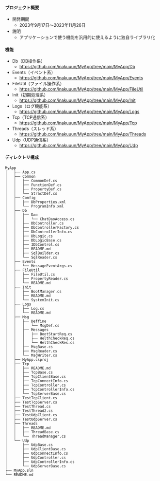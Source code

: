 #### プロジェクト概要
- 開発期間
  - 2023年9月17日～2023年11月26日
- 説明
  - アプリケーションで使う機能を汎用的に使えるように独自ライブラリ化

#### 機能
- Db（DB操作系）
  - https://github.com/inakuuun/MyApp/tree/main/MyApp/Db  
- Events（イベント系）
  - https://github.com/inakuuun/MyApp/tree/main/MyApp/Events  
- FileUtil（ファイル操作系）
  - https://github.com/inakuuun/MyApp/tree/main/MyApp/FileUtil  
- Init（初期処理系）
  - https://github.com/inakuuun/MyApp/tree/main/MyApp/Init  
- Logs（ログ機能系）
  - https://github.com/inakuuun/MyApp/tree/main/MyApp/Logs  
- Tcp（TCP通信系）
  - https://github.com/inakuuun/MyApp/tree/main/MyApp/Tcp  
- Threads（スレッド系）
  - https://github.com/inakuuun/MyApp/tree/main/MyApp/Threads  
- Udp（UDP通信系）
  - https://github.com/inakuuun/MyApp/tree/main/MyApp/Udp

#### ディレクトリ構成
```
MyApp
│   ├── App.cs
│   ├── Common
│   │   ├── CommonDef.cs
│   │   ├── FunctionDef.cs
│   │   ├── PropertyDef.cs
│   │   └── StractDef.cs
│   ├── Config
│   │   ├── DbProperties.xml
│   │   └── ProgramInfo.xml
│   ├── Db
│   │   ├── Dao
│   │   │   └── ChatDaoAccess.cs
│   │   ├── DbController.cs
│   │   ├── DbControllerFactory.cs
│   │   ├── DbControllerInfo.cs
│   │   ├── DbLogic.cs
│   │   ├── DbLogicBase.cs
│   │   ├── IDbControl.cs
│   │   ├── README.md
│   │   ├── SqlBuilder.cs
│   │   └── SqlReader.cs
│   ├── Events
│   │   └── MessageEventArgs.cs
│   ├── FileUtil
│   │   ├── FileUtil.cs
│   │   ├── PropertyReader.cs
│   │   └── README.md
│   ├── Init
│   │   ├── BootManager.cs
│   │   ├── README.md
│   │   └── SystemInit.cs
│   ├── Logs
│   │   ├── Log.cs
│   │   └── README.md
│   ├── Msg
│   │   ├── Deffine
│   │   │   └── MsgDef.cs
│   │   ├── Messages
│   │   │   ├── BootStartReq.cs
│   │   │   ├── HelthCheckReq.cs
│   │   │   └── HelthCheckRes.cs
│   │   ├── MsgBase.cs
│   │   ├── MsgReader.cs
│   │   └── MsgWriter.cs
│   ├── MyApp.csproj
│   ├── Tcp
│   │   ├── README.md
│   │   ├── TcpBase.cs
│   │   ├── TcpClientBase.cs
│   │   ├── TcpConnectInfo.cs
│   │   ├── TcpController.cs
│   │   ├── TcpControllerInfo.cs
│   │   └── TcpServerBase.cs
│   ├── TestTcpClient.cs
│   ├── TestTcpServer.cs
│   ├── TestThread.cs
│   ├── TestThread2.cs
│   ├── TestUdpClient.cs
│   ├── TestUdpServer.cs
│   ├── Threads
│   │   ├── README.md
│   │   ├── ThreadBase.cs
│   │   └── ThreadManager.cs
│   └── Udp
│       ├── UdpBase.cs
│       ├── UdpClientBase.cs
│       ├── UdpConnectInfo.cs
│       ├── UdpController.cs
│       ├── UdpControllerInfo.cs
│       └── UdpServerBase.cs
├── MyApp.sln
└── README.md
```
